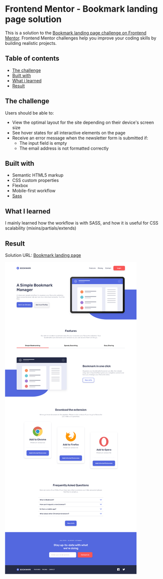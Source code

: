 # Frontend Mentor - Bookmark landing page solution

This is a solution to the [Bookmark landing page challenge on Frontend Mentor](https://www.frontendmentor.io/challenges/bookmark-landing-page-5d0b588a9edda32581d29158). Frontend Mentor challenges help you improve your coding skills by building realistic projects. 

## Table of contents

- [The challenge](#the-challenge)
- [Built with](#built-with)
- [What i learned](#what-i-learned)
- [Result](#result)

## The challenge

Users should be able to:

- View the optimal layout for the site depending on their device's screen size
- See hover states for all interactive elements on the page
- Receive an error message when the newsletter form is submitted if:
  - The input field is empty
  - The email address is not formatted correctly

## Built with

- Semantic HTML5 markup
- CSS custom properties
- Flexbox
- Mobile-first workflow
- [Sass](https://sass-lang.com/)

## What I learned

I mainly learned how the workflow is with SASS, and how it is useful for CSS scalability (mixins/partials/extends)

## Result

Solution URL: [Bookmark landing page](https://bookmark-landing-page-abelqh9.vercel.app)

![](./result.png)
